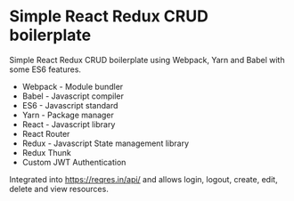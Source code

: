 # Simple React Redux CRUD boilerplate
Simple React Redux CRUD boilerplate using Webpack, Yarn and Babel with some ES6 features.

- Webpack - Module bundler
- Babel - Javascript compiler
- ES6 - Javascript standard
- Yarn - Package manager
- React - Javascript library
- React Router
- Redux - Javascript State management library
- Redux Thunk
- Custom JWT Authentication

Integrated into https://reqres.in/api/ and allows login, logout, create, edit, delete and view resources.
